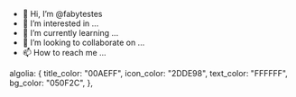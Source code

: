 - 👋 Hi, I’m @fabytestes
- 👀 I’m interested in ...
- 🌱 I’m currently learning ...
- 💞️ I’m looking to collaborate on ...
- 📫 How to reach me ...

<!---
fabytestes/fabytestes is a ✨ special ✨ repository because its `README.md` (this file) appears on your GitHub profile.
You can click the Preview link to take a look at your changes.
--->

algolia: {
    title_color: "00AEFF",
    icon_color: "2DDE98",
    text_color: "FFFFFF",
    bg_color: "050F2C",
  },

